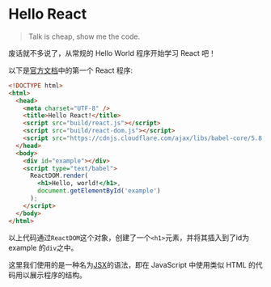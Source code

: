 # Hello React

> Talk is cheap, show me the code.

废话就不多说了，从常规的 Hello World 程序开始学习 React 吧！

以下是[官方文档](http://facebook.github.io/react/docs/getting-started.html)中的第一个 React 程序:

```html
<!DOCTYPE html>
<html>
  <head>
    <meta charset="UTF-8" />
    <title>Hello React!</title>
    <script src="build/react.js"></script>
    <script src="build/react-dom.js"></script>
    <script src="https://cdnjs.cloudflare.com/ajax/libs/babel-core/5.8.23/browser.min.js"></script>
  </head>
  <body>
    <div id="example"></div>
    <script type="text/babel">
      ReactDOM.render(
        <h1>Hello, world!</h1>,
        document.getElementById('example')
      );
    </script>
  </body>
</html>
```

以上代码通过`ReactDOM`这个对象，创建了一个`<h1>`元素，并将其插入到了id为 example 的`div`之中。

这里我们使用的是一种名为[JSX]()的语法，即在 JavaScript 中使用类似 HTML 的代码用以展示程序的结构。

